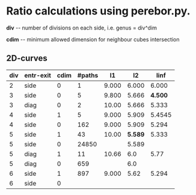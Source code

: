 # Ratio calculations using perebor.py.

**div** -- number of divisions on each side, i.e. genus = div^dim

**cdim** -- minimum allowed dimension for neighbour cubes intersection

## 2D-curves

|div|entr-exit|cdim|#paths|l1   |l2   |linf |
|---|---------|----|------|-----|-----|-----|
|2  |side     |0   |1     |9.000|6.000|6.000|
|3  |side     |0   |5     |9.800|5.666|**4.500**|
|3  |diag     |0   |2     |10.00|5.666|5.333|
|4  |side     |1   |5     |9.000|5.909|5.4545|
|4  |side     |0   |162   |9.000|5.909|5.294|
|5  |side     |1   |43    |10.00|**5.589**|5.333|
|5  |side     |0   |24850 |     |5.589|     |
|5  |diag     |1   |11    |10.66|6.0  |5.77 |
|5  |diag     |0   |659   |     |6.0  |     |
|6  |side     |1   |897   |9.000|5.62 |5.294|
|6  |side     |0   |      |     |     |     |
